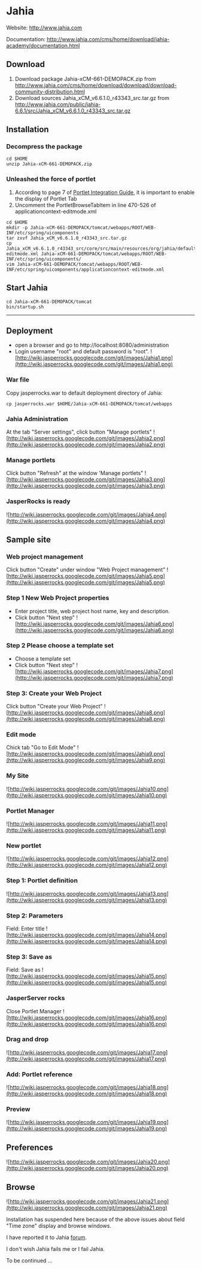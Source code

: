 # Jahia #

Website: http://www.jahia.com

Documentation: http://www.jahia.com/cms/home/download/jahia-academy/documentation.html

## Download ##
  1. Download package Jahia-xCM-661-DEMOPACK.zip from http://www.jahia.com/cms/home/download/download/download-community-distribution.html
  1. Download sources Jahia\_xCM\_v6.6.1.0\_r43343\_src.tar.gz from http://www.jahia.com/public/jahia-6.6.1/src/Jahia_xCM_v6.6.1.0_r43343_src.tar.gz

## Installation ##
### Decompress the package ###
```
cd $HOME
unzip Jahia-xCM-661-DEMOPACK.zip
```

### Unleashed the force of portlet ###
  1. According to page 7 of [Portlet Integration Guide](http://www.jahia.com/cms/home/download/jahia-academy/documentation/guide-des-portlets.html), it is important to enable the display of Portlet Tab
  1. Uncomment the PortletBrowseTabItem in line 470-526 of applicationcontext-editmode.xml
```
cd $HOME
mkdir -p Jahia-xCM-661-DEMOPACK/tomcat/webapps/ROOT/WEB-INF/etc/spring/uicomponents
tar zxvf Jahia_xCM_v6.6.1.0_r43343_src.tar.gz
cp Jahia_xCM_v6.6.1.0_r43343_src/core/src/main/resources/org/jahia/defaults/config/spring/uicomponents/applicationcontext-editmode.xml Jahia-xCM-661-DEMOPACK/tomcat/webapps/ROOT/WEB-INF/etc/spring/uicomponents/
vim Jahia-xCM-661-DEMOPACK/tomcat/webapps/ROOT/WEB-INF/etc/spring/uicomponents/applicationcontext-editmode.xml
```

## Start Jahia ##
```
cd Jahia-xCM-661-DEMOPACK/tomcat
bin/startup.sh
```

---

## Deployment ##
  * open a browser and go to http://localhost:8080/administration
  * Login username "root" and default password is "root".
![http://wiki.jasperrocks.googlecode.com/git/images/Jahia1.png](http://wiki.jasperrocks.googlecode.com/git/images/Jahia1.png)

### War file ###
Copy jasperrocks.war to default deployment directory of Jahia:
```
cp jasperrocks.war $HOME/Jahia-xCM-661-DEMOPACK/tomcat/webapps
```

### Jahia Administration ###
At the tab "Server settings", click button "Manage portlets"
![http://wiki.jasperrocks.googlecode.com/git/images/Jahia2.png](http://wiki.jasperrocks.googlecode.com/git/images/Jahia2.png)

### Manage portlets ###
Click button "Refresh" at the window 'Manage portlets"
![http://wiki.jasperrocks.googlecode.com/git/images/Jahia3.png](http://wiki.jasperrocks.googlecode.com/git/images/Jahia3.png)

### JasperRocks is ready ###
![http://wiki.jasperrocks.googlecode.com/git/images/Jahia4.png](http://wiki.jasperrocks.googlecode.com/git/images/Jahia4.png)

## Sample site ##
### Web project management ###
Click button "Create" under window "Web Project management"
![http://wiki.jasperrocks.googlecode.com/git/images/Jahia5.png](http://wiki.jasperrocks.googlecode.com/git/images/Jahia5.png)

### Step 1 New Web Project properties ###
  * Enter project title, web project host name, key and description.
  * Click button "Next step"
![http://wiki.jasperrocks.googlecode.com/git/images/Jahia6.png](http://wiki.jasperrocks.googlecode.com/git/images/Jahia6.png)

### Step 2 Please choose a template set ###
  * Choose a template set
  * Click button "Next step"
![http://wiki.jasperrocks.googlecode.com/git/images/Jahia7.png](http://wiki.jasperrocks.googlecode.com/git/images/Jahia7.png)

### Step 3: Create your Web Project ###
Click button "Create your Web Project"
![http://wiki.jasperrocks.googlecode.com/git/images/Jahia8.png](http://wiki.jasperrocks.googlecode.com/git/images/Jahia8.png)

### Edit mode ###
Chick tab "Go to Edit Mode"
![http://wiki.jasperrocks.googlecode.com/git/images/Jahia9.png](http://wiki.jasperrocks.googlecode.com/git/images/Jahia9.png)

### My Site ###
![http://wiki.jasperrocks.googlecode.com/git/images/Jahia10.png](http://wiki.jasperrocks.googlecode.com/git/images/Jahia10.png)

### Portlet Manager ###
![http://wiki.jasperrocks.googlecode.com/git/images/Jahia11.png](http://wiki.jasperrocks.googlecode.com/git/images/Jahia11.png)

### New portlet ###
![http://wiki.jasperrocks.googlecode.com/git/images/Jahia12.png](http://wiki.jasperrocks.googlecode.com/git/images/Jahia12.png)

### Step 1: Portlet definition ###
![http://wiki.jasperrocks.googlecode.com/git/images/Jahia13.png](http://wiki.jasperrocks.googlecode.com/git/images/Jahia13.png)

### Step 2: Parameters ###
Field: Enter title
![http://wiki.jasperrocks.googlecode.com/git/images/Jahia14.png](http://wiki.jasperrocks.googlecode.com/git/images/Jahia14.png)

### Step 3: Save as ###
Field: Save as
![http://wiki.jasperrocks.googlecode.com/git/images/Jahia15.png](http://wiki.jasperrocks.googlecode.com/git/images/Jahia15.png)

### JasperServer rocks ###
Close Portlet Manager
![http://wiki.jasperrocks.googlecode.com/git/images/Jahia16.png](http://wiki.jasperrocks.googlecode.com/git/images/Jahia16.png)

### Drag and drop ###
![http://wiki.jasperrocks.googlecode.com/git/images/Jahia17.png](http://wiki.jasperrocks.googlecode.com/git/images/Jahia17.png)

### Add: Portlet reference ###
![http://wiki.jasperrocks.googlecode.com/git/images/Jahia18.png](http://wiki.jasperrocks.googlecode.com/git/images/Jahia18.png)


### Preview ###
![http://wiki.jasperrocks.googlecode.com/git/images/Jahia19.png](http://wiki.jasperrocks.googlecode.com/git/images/Jahia19.png)


## Preferences ##
![http://wiki.jasperrocks.googlecode.com/git/images/Jahia20.png](http://wiki.jasperrocks.googlecode.com/git/images/Jahia20.png)


## Browse ##
![http://wiki.jasperrocks.googlecode.com/git/images/Jahia21.png](http://wiki.jasperrocks.googlecode.com/git/images/Jahia21.png)

Installation has suspended here because of the above issues about field "Time zone" display and browse windows.

I have reported it to Jahia [forum](http://www.jahia.com/cms/home/download/forum/general/jahia-in-english/does-jahia-work-at-jasperrocks.html).

I don't wish Jahia fails me or I fail Jahia.

To be continued ...